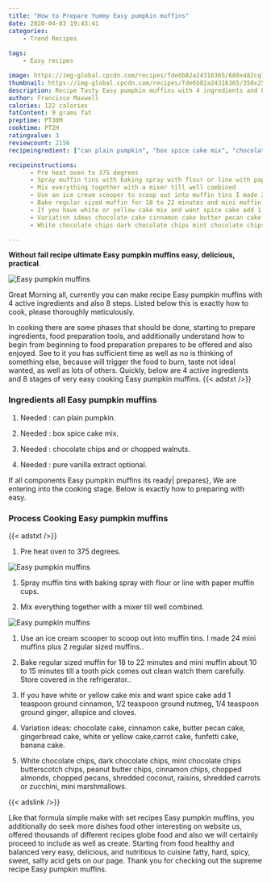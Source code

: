 ```yaml
---
title: "How to Prepare Yummy Easy pumpkin muffins"
date: 2020-04-03 19:43:41
categories:
    - Trend Recipes
    
tags:
    - Easy recipes

image: https://img-global.cpcdn.com/recipes/fde6b82a24316365/680x482cq70/easy-pumpkin-muffins-recipe-main-photo.jpg
thumbnail: https://img-global.cpcdn.com/recipes/fde6b82a24316365/350x250cq70/easy-pumpkin-muffins-recipe-main-photo.jpg
description: Recipe Tasty Easy pumpkin muffins with 4 ingredients and 8 stages of easy cooking.
author: Francisco Maxwell
calories: 122 calories
fatContent: 9 grams fat
preptime: PT30M
cooktime: PT2H
ratingvalue: 3
reviewcount: 2156
recipeingredient: ["can plain pumpkin", "box spice cake mix", "chocolate chips and or chopped walnuts", "pure vanilla extract optional"]

recipeinstructions: 
      - Pre heat oven to 375 degrees 
      - Spray muffin tins with baking spray with flour or line with paper muffin cups 
      - Mix everything together with a mixer till well combined 
      - Use an ice cream scooper to scoop out into muffin tins I made 24 mini muffins plus 2 regular sized muffins 
      - Bake regular sized muffin for 18 to 22 minutes and mini muffin about 10 to 15 minutes till a tooth pick comes out clean watch them carefully Store covered in the refrigerator 
      - If you have white or yellow cake mix and want spice cake add 1 teaspoon ground cinnamon 12 teaspoon ground nutmeg 14 teaspoon ground ginger allspice and cloves 
      - Variation ideas chocolate cake cinnamon cake butter pecan cake gingerbread cake white or yellow cakecarrot cake funfetti cake banana cake 
      - White chocolate chips dark chocolate chips mint chocolate chips butterscotch chips peanut butter chips cinnamon chips chopped almonds chopped pecans shredded coconut raisins shredded carrots or zucchini mini marshmallows

---
```




**Without fail recipe ultimate Easy pumpkin muffins easy, delicious, practical**. 


![Easy pumpkin muffins](https://img-global.cpcdn.com/recipes/fde6b82a24316365/680x482cq70/easy-pumpkin-muffins-recipe-main-photo.jpg "Easy pumpkin muffins")




Great Morning all, currently you can make recipe Easy pumpkin muffins with 4 active ingredients and also 8 steps. Listed below this is exactly how to cook, please thoroughly meticulously.

In cooking there are some phases that should be done, starting to prepare ingredients, food preparation tools, and additionally understand how to begin from beginning to food preparation prepares to be offered and also enjoyed. See to it you has sufficient time as well as no is thinking of something else, because will trigger the food to burn, taste not ideal wanted, as well as lots of others. Quickly, below are 4 active ingredients and 8 stages of very easy cooking Easy pumpkin muffins.
{{< adstxt />}}

### Ingredients all Easy pumpkin muffins


1. Needed  : can plain pumpkin.

1. Needed  : box spice cake mix.

1. Needed  : chocolate chips and or chopped walnuts.

1. Needed  : pure vanilla extract optional.



If all components Easy pumpkin muffins its ready| prepares}, We are entering into the cooking stage. Below is exactly how to preparing with easy.

### Process Cooking Easy pumpkin muffins

{{< adstxt />}}


1. Pre heat oven to 375 degrees.



![Easy pumpkin muffins](https://img-global.cpcdn.com/steps/ec5988f0afab3b05/160x128cq70/easy-pumpkin-muffins-recipe-step-1-photo.jpg" "Easy pumpkin muffins")



1. Spray muffin tins with baking spray with flour or line with paper muffin cups.



1. Mix everything together with a mixer till well combined.



![Easy pumpkin muffins](https://img-global.cpcdn.com/steps/e62fe3d0773c365d/160x128cq70/easy-pumpkin-muffins-recipe-step-3-photo.jpg" "Easy pumpkin muffins")



1. Use an ice cream scooper to scoop out into muffin tins. I made 24 mini muffins plus 2 regular sized muffins..



1. Bake regular sized muffin for 18 to 22 minutes and mini muffin about 10 to 15 minutes till a tooth pick comes out clean watch them carefully. Store covered in the refrigerator..



1. If you have white or yellow cake mix and want spice cake add 1 teaspoon ground cinnamon, 1/2 teaspoon ground nutmeg, 1/4 teaspoon ground ginger, allspice and cloves.



1. Variation ideas: chocolate cake, cinnamon cake, butter pecan cake, gingerbread cake, white or yellow cake,carrot cake, funfetti cake, banana cake.



1. White chocolate chips, dark chocolate chips, mint chocolate chips butterscotch chips, peanut butter chips, cinnamon chips, chopped almonds, chopped pecans, shredded coconut, raisins, shredded carrots or zucchini, mini marshmallows.





{{< adslink />}}

Like that formula simple make with set recipes Easy pumpkin muffins, you additionally do seek more dishes food other interesting on website us, offered thousands of different recipes globe food and also we will certainly proceed to include as well as create. Starting from food healthy and balanced very easy, delicious, and nutritious to cuisine fatty, hard, spicy, sweet, salty acid gets on our page. Thank you for checking out the supreme recipe Easy pumpkin muffins.
